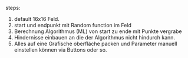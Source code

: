
steps:

1. default 16x16 Feld.
2. start und endpunkt mit Random function im Feld
3. Berechnung Algorithmus (ML) von start zu ende mit Punkte vergrabe
4. Hindernisse einbauen an die der Algorithmus nicht hindurch kann. 
5. Alles auf eine Grafische oberfläche packen und Parameter manuell einstellen können via Buttons oder so.